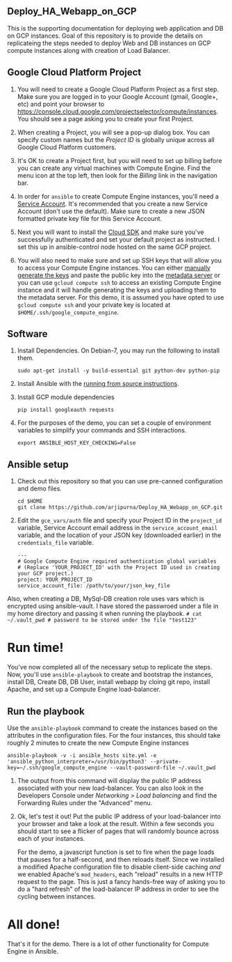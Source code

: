 ## Deploy_HA_Webapp_on_GCP 

This is the supporting documentation for deploying web application and DB on GCP instances.
Goal of this repository is to provide the details on replicateing the steps needed to deploy Web and DB instances on GCP compute instances along with creation of Load Balancer.

## Google Cloud Platform Project

1. You will need to create a Google Cloud Platform Project as a first step.
Make sure you are logged in to your Google Account (gmail, Google+, etc) and
point your browser to https://console.cloud.google.com/projectselector/compute/instances. You should see a page asking you to create your first Project.

1. When creating a Project, you will see a pop-up dialog box. You can specify custom names but the *Project ID* is globally unique across all Google Cloud Platform customers.

1. It's OK to create a Project first, but you will need to set up billing before you can create any virtual machines with Compute Engine. Find the menu icon at the top left, then look for the *Billing* link in the navigation bar.

1. In order for `ansible` to create Compute Engine instances, you'll need a 
[Service Account](https://cloud.google.com/compute/docs/access/service-accounts#serviceaccount). 
It's recommended that you create a new Service Account (don't use the default).
Make sure to create a new JSON formatted private key file for this Service Account.

1. Next you will want to install the
[Cloud SDK](https://cloud.google.com/sdk/) and make sure you've successfully authenticated and set your default project as instructed. I set this up in ansible-control node hosted on the same GCP project. 

1. You will also need to make sure and set up SSH keys that will allow you to
access your Compute Engine instances. You can either
[manually generate the keys](https://cloud.google.com/compute/docs/instances/adding-removing-ssh-keys#createsshkeys) and
paste the public key into the [metadata server](https://console.cloud.google.com/compute/metadata/sshKeys)
or you can use `gcloud compute ssh` to access an existing Compute Engine instance
and it will handle generating the keys and uploading them to the metadata
server. For this demo, it is assumed you have opted to use
`gcloud compute ssh` and your private key is located at `$HOME/.ssh/google_compute_engine`.

## Software

1. Install Dependencies.  On Debian-7, you may run the following to install them.

    ```
    sudo apt-get install -y build-essential git python-dev python-pip
    ```
1. Install Ansible with the
[running from source instructions](http://docs.ansible.com/intro_installation.html#running-from-source).

1. Install GCP module dependencies

    ```
    pip install googleauth requests
    ```

1. For the purposes of the demo, you can set a couple of environment variables
to simplify your commands and SSH interactions.

    ```
    export ANSIBLE_HOST_KEY_CHECKING=False
    ```

## Ansible setup

1. Check out this repository so that you can use pre-canned configuration
and demo files.
    ```
    cd $HOME
    git clone https://github.com/arjipurna/Deploy_HA_Webapp_on_GCP.git 
    ```

1. Edit the `gce_vars/auth` file and specify your Project ID in the
`project_id` variable, Service Account email address in the `service_account_email` variable,
and the location of your JSON key (downloaded earlier) in the `credentials_file` variable.
    ```
    ---
    # Google Compute Engine required authentication global variables
    # (Replace 'YOUR_PROJECT_ID' with the Project ID used in creating your GCP project.)
    project: YOUR_PROJECT_ID
    service_account_file: /path/to/your/json_key_file
    ```
Also, when creating a DB, MySql-DB creation role uses vars which is encrypted using ansible-vault. I have stored the passwroed under a file in my home directory and passing it when running the playbook. 
    ```
    # cat ~/.vault_pwd
    # password to be stored under the file "test123"
    ```

# Run time!

You've now completed all of the necessary setup to replicate the steps. Now, you'll use `ansible-playbook` to create and bootstrap the instances, install DB, Create DB, DB User, install webapp by cloing git repo, install Apache, and set up a Compute Engine load-balancer.

## Run the playbook

Use the `ansible-playbook` command to create the instances based on the attributes in the configuration files. For the four instances, this should take roughly 2 minutes to create the new Compute Engine instances

```
ansible-playbook -v -i ansible_hosts site.yml -e 'ansible_python_interpreter=/usr/bin/python3' --private-key=~/.ssh/google_compute_engine --vault-password-file ~/.vault_pwd
```

1. The output from this command will display the public IP address associated
with your new load-balancer. You can also look in the Developers Console
under *Networking &gt; Load balancing* and find the Forwarding Rules under the 
"Advanced" menu.

1. Ok, let's test it out! Put the public IP address of your load-balancer into
your browser and take a look at the result. Within a few seconds you should
start to see a flicker of pages that will randomly bounce across each of your
instances.

    For the demo, a javascript function is set to fire when the page loads
that pauses for a half-second, and then reloads itself. Since we installed
a modified Apache configuration file to disable client-side caching *and* we
enabled Apache's `mod_headers`, each "reload" results in a new HTTP request
to the page. This is just a fancy hands-free way of asking you to do a
"hard refresh" of the load-balancer IP address in order to see the cycling
between instances.

# All done!

That's it for the demo. There is a lot of other functionality for Compute Engine in Ansible.
